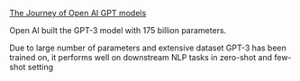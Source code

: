 
[The Journey of Open AI GPT models](https://medium.com/walmartglobaltech/the-journey-of-open-ai-gpt-models-32d95b7b7fb)

Open AI built the GPT-3 model with 175 billion parameters.


Due to large number of parameters and extensive dataset GPT-3 has been trained on, it performs well on downstream NLP tasks in zero-shot and few-shot setting


